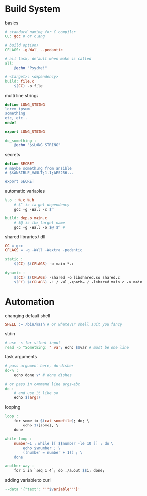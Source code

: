 # Build System

basics
```Makefile
# standard naming for C compiler
CC: gcc # or clang

# build options
CFLAGS: -g-Wall --pedantic

# all task, default when make is called
all:
	@echo "Psyche!"

# <target>: <dependency>
build: file.c
	$(CC) -o file
```

multi line strings
```Makefile
define LONG_STRING
lorem ipsum
something
etc, etc..
endef

export LONG_STRING

do_something :
	@echo "$$LONG_STRING"
```

secrets
```Makefile
define SECRET
# maybe something from ansible
# $$ANSIBLE_VAULT;1.1;AES256...

export SECRET
```

automatic variables
```Makefile
%.o : %.c %.h
	# $^ is target dependency
	gcc -g -Wall -c $^ 

build: dep.o main.c
	# $@ is the target name
	gcc -g -Wall -o $@ $^ # 
```

shared libraries / dll
```Makefile
CC = gcc
CFLAGS = -g -Wall -Wextra -pedantic

static :
	$(CC) $(CFLAGS) -o main *.c

dynamic :
	$(CC) $(CFLAGS) -shared -o libshared.so shared.c
	$(CC) $(CFLAGS) -L./ -Wl,-rpath=./ -lshared main.c -o main

```
# Automation

changing default shell
```Makefile
SHELL := /bin/bash # or whatever shell suit you fancy
```

stdin
```Makefile
# use -s for silent input
read -p "Something: " var; echo $$var # must be one line
```

task arguments
```Makefile
# pass argument here, do-dishes
do-% :
	echo done $* # done dishes

# or pass in command line args=abc
do :
	# and use it like so
	echo $(args)
```

looping
```Makefile
loop :
	for some in $(cat somefile); do; \
		echo $${some}; \
	done

while-loop :
    number=1 ; while [[ $$number -le 10 ]] ; do \
        echo $$number ; \
        ((number = number + 1)) ; \
    done

another-way :
    for i in `seq 1 4`; do ./a.out $$i; done;
```

adding variable to curl
```Makefile
--data '{"text": "'"$variable"'"}'
```